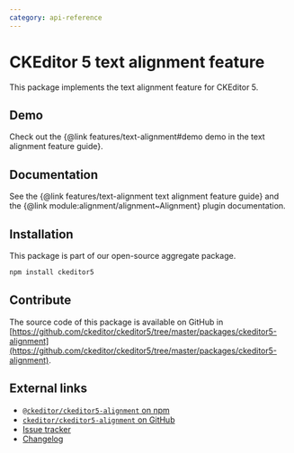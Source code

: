 ```yaml
---
category: api-reference
---
```


# CKEditor&nbsp;5 text alignment feature

This package implements the text alignment feature for CKEditor&nbsp;5.

## Demo

Check out the {@link features/text-alignment#demo demo in the text alignment feature guide}.

## Documentation

See the {@link features/text-alignment text alignment feature guide} and the {@link module:alignment/alignment~Alignment} plugin documentation.

## Installation

This package is part of our open-source aggregate package.

```bash
npm install ckeditor5
```

## Contribute

The source code of this package is available on GitHub in [https://github.com/ckeditor/ckeditor5/tree/master/packages/ckeditor5-alignment](https://github.com/ckeditor/ckeditor5/tree/master/packages/ckeditor5-alignment).

## External links

* [`@ckeditor/ckeditor5-alignment` on npm](https://www.npmjs.com/package/@ckeditor/ckeditor5-alignment)
* [`ckeditor/ckeditor5-alignment` on GitHub](https://github.com/ckeditor/ckeditor5/tree/master/packages/ckeditor5-alignment)
* [Issue tracker](https://github.com/ckeditor/ckeditor5/issues)
* [Changelog](https://github.com/ckeditor/ckeditor5/blob/master/CHANGELOG.md)

